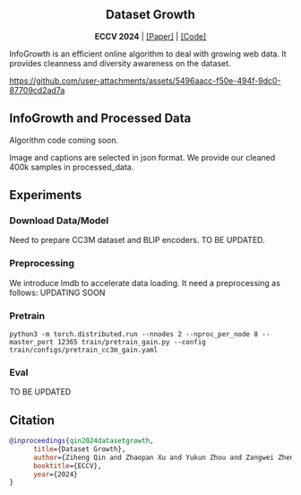 <h2 align="center">Dataset Growth</h2>
<p align="center"><b>ECCV 2024</b> | <a href="https://arxiv.org/abs/2405.18347">[Paper]</a> | <a href="https://github.com/NUS-HPC-AI-Lab/InfoGrowth">[Code]</a> </p>

InfoGrowth is an efficient online algorithm to deal with growing web data. It provides cleanness and diversity awareness on the dataset.

https://github.com/user-attachments/assets/5496aacc-f50e-494f-9dc0-87709cd2ad7a

## InfoGrowth and Processed Data
Algorithm code coming soon. 

Image and captions are selected in json format. We provide our cleaned 400k samples in processed_data.

## Experiments

### Download Data/Model

Need to prepare CC3M dataset and BLIP encoders. TO BE UPDATED.

### Preprocessing

We introduce lmdb to accelerate data loading. It need a preprocessing as follows: UPDATING SOON

[//]: # (```shell)

[//]: # (TO BE UPDATED)

[//]: # (```)

### Pretrain

```shell
python3 -m torch.distributed.run --nnodes 2 --nproc_per_node 8 --master_port 12365 train/pretrain_gain.py --config train/configs/pretrain_cc3m_gain.yaml
```

### Eval

TO BE UPDATED


## Citation
```bibtex
@inproceedings{qin2024datasetgrowth,
      title={Dataset Growth}, 
      author={Ziheng Qin and Zhaopan Xu and Yukun Zhou and Zangwei Zheng and Zebang Cheng and Hao Tang and Lei Shang and Baigui Sun and Xiaojiang Peng and Radu Timofte and Hongxun Yao and Kai Wang and Yang You},
      booktitle={ECCV},
      year={2024}
}
```